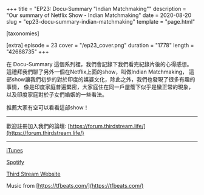 +++
title = "EP23: Docu-Summary \"Indian Matchmaking\""
description = "Our summary of Netflix Show - Indian Matchmaking"
date = 2020-08-20
slug = "ep23-docu-summary-indian-matchmaking"
template = "page.html"

[taxonomies]

[extra]
episode = 23
cover = "/ep23_cover.png"
duration = "1778"
length = "42688735"
+++

在 Docu-Summary 這個系列裡，我們會記錄下我們看完紀錄片後的心得感想。
這禮拜我們聊了另外一個在Netflix上面的show，叫做Indian Matchmaking，
這部show讓我們初步的對於印度的媒婆文化，除此之外，我們也發現了很多有趣的事情，
像是印度家庭普遍緊密，大家庭住在同一戶屋簷下似乎是蠻正常的現象，
以及印度家庭對於子女們婚姻的一些看法。

<!-- more -->

推薦大家有空可以看看這部show！

---

歡迎註冊加入我們的論壇:
[https://forum.thirdstream.life/](https://forum.thirdstream.life/)

---

[iTunes](https://podcasts.apple.com/us/podcast/third-stream-podcast/id1503447781)

[Spotify](https://open.spotify.com/show/4Lt3yXZrcOvZ7NgBn7iJLV)

[Third Stream Website](https://thirdstream.life)

Music from [https://tfbeats.com/](https://tfbeats.com/)
